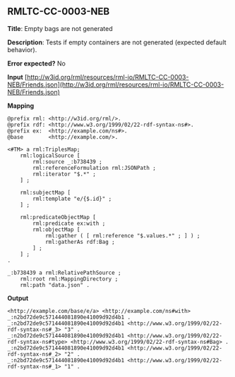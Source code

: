 ## RMLTC-CC-0003-NEB

**Title**: Empty bags are not generated

**Description**: Tests if empty containers are not generated (expected default behavior).

**Error expected?** No

**Input**
 [http://w3id.org/rml/resources/rml-io/RMLTC-CC-0003-NEB/Friends.json](http://w3id.org/rml/resources/rml-io/RMLTC-CC-0003-NEB/Friends.json)

**Mapping**
```
@prefix rml: <http://w3id.org/rml/>.
@prefix rdf: <http://www.w3.org/1999/02/22-rdf-syntax-ns#>.
@prefix ex:  <http://example.com/ns#>.
@base        <http://example.com/>.

<#TM> a rml:TriplesMap;
    rml:logicalSource [
        rml:source _:b738439 ;
        rml:referenceFormulation rml:JSONPath ;
        rml:iterator "$.*" ;
    ] ;

    rml:subjectMap [
        rml:template "e/{$.id}" ;
    ] ;

    rml:predicateObjectMap [
        rml:predicate ex:with ;
        rml:objectMap [
            rml:gather ( [ rml:reference "$.values.*" ; ] ) ;
            rml:gatherAs rdf:Bag ;
        ] ;
    ] ;
.

_:b738439 a rml:RelativePathSource ;
    rml:root rml:MappingDirectory ;
    rml:path "data.json" .
```

**Output**
```
<http://example.com/base/e/a> <http://example.com/ns#with> _:n2bd72de9c571444081890e41009d92d4b1 .
_:n2bd72de9c571444081890e41009d92d4b1 <http://www.w3.org/1999/02/22-rdf-syntax-ns#_3> "3" .
_:n2bd72de9c571444081890e41009d92d4b1 <http://www.w3.org/1999/02/22-rdf-syntax-ns#type> <http://www.w3.org/1999/02/22-rdf-syntax-ns#Bag> .
_:n2bd72de9c571444081890e41009d92d4b1 <http://www.w3.org/1999/02/22-rdf-syntax-ns#_2> "2" .
_:n2bd72de9c571444081890e41009d92d4b1 <http://www.w3.org/1999/02/22-rdf-syntax-ns#_1> "1" .
```

